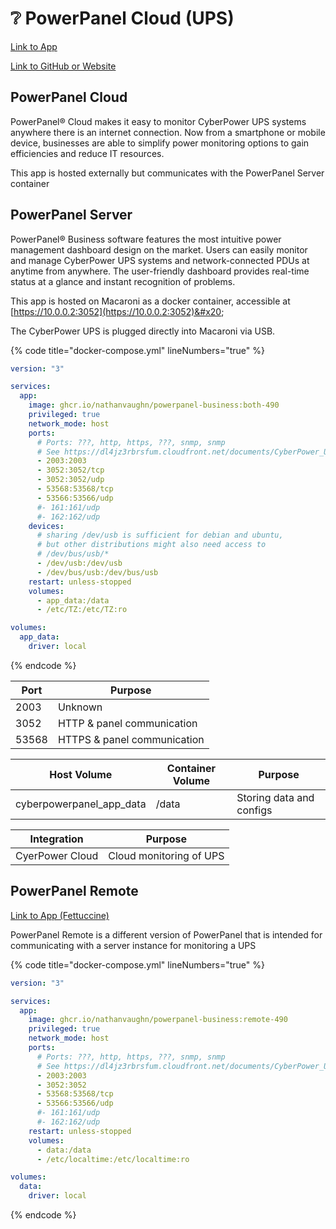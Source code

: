 # ❔ PowerPanel Cloud (UPS)

[Link to App](https://powerpanel.cyberpower.com/login)

[Link to GitHub or Website](https://www.cyberpowersystems.com/product/software/power-panel-business/powerpanel-business-windows/)

## PowerPanel Cloud

PowerPanel® Cloud makes it easy to monitor CyberPower UPS systems anywhere there is an internet connection. Now from a smartphone or mobile device, businesses are able to simplify power monitoring options to gain efficiencies and reduce IT resources.

This app is hosted externally but communicates with the PowerPanel Server container

## PowerPanel Server

PowerPanel® Business software features the most intuitive power management dashboard design on the market. Users can easily monitor and manage CyberPower UPS systems and network-connected PDUs at anytime from anywhere. The user-friendly dashboard provides real-time status at a glance and instant recognition of problems.

This app is hosted on Macaroni as a docker container, accessible at [https://10.0.0.2:3052](https://10.0.0.2:3052)&#x20;

The CyberPower UPS is plugged directly into Macaroni via USB.

{% code title="docker-compose.yml" lineNumbers="true" %}
```yaml
version: "3"

services:
  app:
    image: ghcr.io/nathanvaughn/powerpanel-business:both-490
    privileged: true
    network_mode: host
    ports:
      # Ports: ???, http, https, ???, snmp, snmp
      # See https://dl4jz3rbrsfum.cloudfront.net/documents/CyberPower_UM_PowerPanel-Business-486.pdf
      - 2003:2003
      - 3052:3052/tcp
      - 3052:3052/udp
      - 53568:53568/tcp
      - 53566:53566/udp
      #- 161:161/udp
      #- 162:162/udp
    devices:
      # sharing /dev/usb is sufficient for debian and ubuntu,
      # but other distributions might also need access to
      # /dev/bus/usb/*
      - /dev/usb:/dev/usb
      - /dev/bus/usb:/dev/bus/usb
    restart: unless-stopped
    volumes:
      - app_data:/data
      - /etc/TZ:/etc/TZ:ro

volumes:
  app_data:
    driver: local
```
{% endcode %}

| Port  | Purpose                      |
| ----- | ---------------------------- |
| 2003  | Unknown                      |
| 3052  | HTTP & panel communication   |
| 53568 | HTTPS & panel communication  |

| Host Volume                | Container Volume | Purpose                  |
| -------------------------- | ---------------- | ------------------------ |
| cyberpowerpanel\_app\_data | /data            | Storing data and configs |

| Integration     | Purpose                 |
| --------------- | ----------------------- |
| CyerPower Cloud | Cloud monitoring of UPS |

## PowerPanel Remote

[Link to App (Fettuccine)](https://fettuccine.agg.local:3052)

PowerPanel Remote is a different version of PowerPanel that is intended for communicating with a server instance for monitoring a UPS

{% code title="docker-compose.yml" lineNumbers="true" %}
```yaml
version: "3"

services:
  app:
    image: ghcr.io/nathanvaughn/powerpanel-business:remote-490
    privileged: true
    network_mode: host
    ports:
      # Ports: ???, http, https, ???, snmp, snmp
      # See https://dl4jz3rbrsfum.cloudfront.net/documents/CyberPower_UM_PowerPanel-Business-486.pdf
      - 2003:2003
      - 3052:3052
      - 53568:53568/tcp
      - 53566:53566/udp
      #- 161:161/udp
      #- 162:162/udp
    restart: unless-stopped
    volumes:
      - data:/data
      - /etc/localtime:/etc/localtime:ro

volumes:
  data:
    driver: local
```
{% endcode %}

